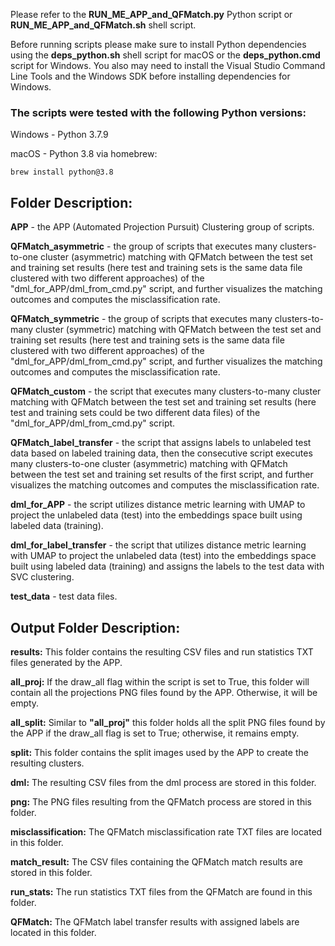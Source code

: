 Please refer to the **RUN_ME_APP_and_QFMatch.py** Python script or **RUN_ME_APP_and_QFMatch.sh** shell script.

Before running scripts please make sure to install Python dependencies using the **deps_python.sh** shell script for macOS or the **deps_python.cmd** script for Windows. You also may need to install the Visual Studio Command Line Tools and the Windows SDK before installing dependencies for Windows.

### The scripts were tested with the following Python versions:

Windows - Python 3.7.9

macOS - Python 3.8 via homebrew:

````brew install python@3.8````

## Folder Description:

**APP** - the APP (Automated Projection Pursuit) Clustering group of scripts.

**QFMatch_asymmetric** - the group of scripts that executes many clusters-to-one cluster (asymmetric) matching with QFMatch between the test set and training set results (here test and training sets is the same data file clustered with two different approaches) of the "dml_for_APP/dml_from_cmd.py" script, and further  visualizes the matching outcomes and computes the misclassification rate.

**QFMatch_symmetric** - the group of scripts that executes many clusters-to-many cluster (symmetric) matching with QFMatch between the test set and training set results (here test and training sets is the same data file clustered with two different approaches) of the "dml_for_APP/dml_from_cmd.py" script, and further visualizes the matching outcomes and computes the misclassification rate.

**QFMatch_custom** - the script that executes many clusters-to-many cluster matching with QFMatch between
the test set and training set results (here test and training sets сould be two different data files) of the "dml_for_APP/dml_from_cmd.py" script.

**QFMatch_label_transfer** - the script that assigns labels to unlabeled test data based on labeled training data, then the consecutive script executes many clusters-to-one cluster (asymmetric) matching with QFMatch between the test set and training set results of the first script, and further visualizes the matching outcomes and computes the misclassification
rate.

**dml_for_APP** - the script utilizes distance metric learning with UMAP to project the unlabeled data (test) into the embeddings space built using labeled data (training).

**dml_for_label_transfer** - the script that utilizes distance metric learning with UMAP to project
the unlabeled data (test) into the embeddings space built using labeled data (training) and assigns the labels to the test data with SVC clustering.

**test_data** - test data files.

## Output Folder Description:

**results:** This folder contains the resulting CSV files and run statistics TXT files generated by the APP.

**all_proj:** If the draw_all flag within the script is set to True, this folder will contain all the projections PNG files found by the APP. Otherwise, it will be empty.

**all_split:** Similar to **"all_proj"** this folder holds all the split PNG files found by the APP if the draw_all flag is set to True; otherwise, it remains empty.

**split:** This folder contains the split images used by the APP to create the resulting clusters.

**dml:** The resulting CSV files from the dml process are stored in this folder.

**png:** The PNG files resulting from the QFMatch process are stored in this folder.

**misclassification:** The QFMatch misclassification rate TXT files are located in this folder.

**match_result:** The CSV files containing the QFMatch match results are stored in this folder.

**run_stats:** The run statistics TXT files from the QFMatch are found in this folder.

**QFMatch:** The QFMatch label transfer results with assigned labels are located in this folder.

